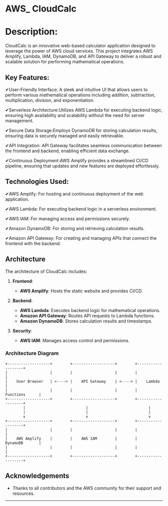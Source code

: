 # AWS_ CloudCalc 
# Description:
 CloudCalc is an innovative web-based calculator application designed to leverage the power of AWS cloud services. This project integrates AWS Amplify, Lambda, IAM, DynamoDB, and API Gateway to deliver a robust and scalable solution for performing mathematical operations.
 
 ## Key Features:

✔User-Friendly Interface: A sleek and intuitive UI that allows users to perform various mathematical operations including addition, subtraction, multiplication, division, and exponentiation.

✔Serverless Architecture:Utilizes AWS Lambda for executing backend logic, ensuring high availability and scalability without the need for server management.

✔Secure Data Storage:Employs DynamoDB for storing calculation results, ensuring data is securely managed and easily retrievable.

✔API Integration: API Gateway facilitates seamless communication between the frontend and backend, enabling efficient data exchange.

✔Continuous Deployment:AWS Amplify provides a streamlined CI/CD pipeline, ensuring that updates and new features are deployed effortlessly.

## Technologies Used:

✔AWS Amplify: For hosting and continuous deployment of the web application.

✔AWS Lambda: For executing backend logic in a serverless environment.

✔AWS IAM: For managing access and permissions securely.

✔Amazon DynamoDB: For storing and retrieving calculation results.

✔Amazon API Gateway: For creating and managing APIs that connect the frontend with the backend.

## Architecture
The architecture of CloudCalc includes:

1. **Frontend**:
    - **AWS Amplify**: Hosts the static website and provides CI/CD.

2. **Backend**:
    - **AWS Lambda**: Executes backend logic for mathematical operations.
    - **Amazon API Gateway**: Routes API requests to Lambda functions.
    - **Amazon DynamoDB**: Stores calculation results and timestamps.

3. **Security**:
    - **AWS IAM**: Manages access control and permissions.

### Architecture Diagram
```
+-------------------+        +-------------------+        +-------------------+
|                   |        |                   |        |                   |
|    User Browser   | <----> |    API Gateway    | <----> |    Lambda         |
|                   |        |                   |        |    Functions      |
+-------------------+        +-------------------+        +-------------------+
        |                           |                           |
        |                           |                           |
        v                           v                           v
+-------------------+        +-------------------+        +-------------------+
|                   |        |                   |        |                   |
|    AWS Amplify    |        |    AWS IAM        |        |    DynamoDB       |
|                   |        |                   |        |                   |
+-------------------+        +-------------------+        +-------------------+
```

## Acknowledgements
- Thanks to all contributors and the AWS community for their support and resources.

---
